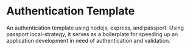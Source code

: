 # Authentication Template

An authentication template using nodejs, express, and passport. Using passport local-strategy, it serves as a boilerplate
for speeding up an application development in need of authentication and validation.